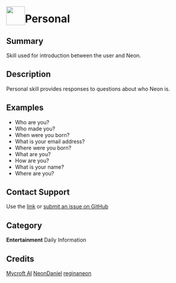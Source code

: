 # <img src='https://0000.us/klatchat/app/files/neon_images/icons/neon_skill.png' card_color="#FF8600" width="50" style="vertical-align:bottom">Personal

## Summary

Skill used for introduction between the user and Neon.

## Description

Personal skill provides responses to questions about who Neon is.

## Examples
- Who are you?
- Who made you?
- When were you born?
- What is your email address?
- Where were you born?
- What are you?
- How are you?
- What is your name?
- Where are you?

## Contact Support

Use the [link](https://neongecko.com/ContactUs) or [submit an issue on GitHub](https://help.github.com/en/articles/creating-an-issue)

## Category
**Entertainment**
Daily
Information

## Credits
[Mycroft AI](https://github.com/MycroftAI)
[NeonDaniel](https://github.com/NeonDaniel)
[reginaneon](https://github.com/reginaneon)
